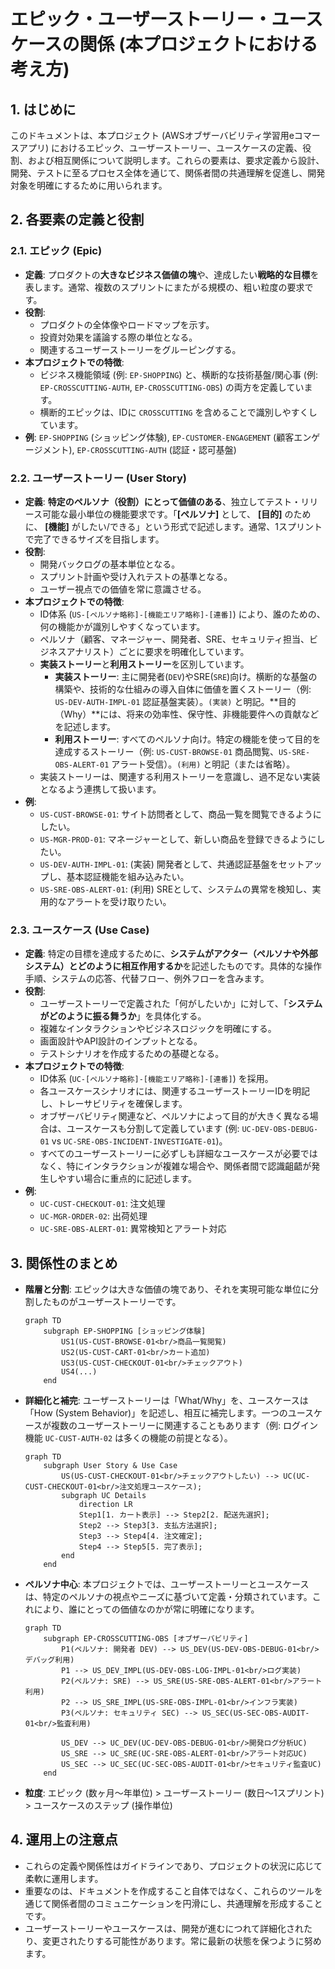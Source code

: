 # エピック・ユーザーストーリー・ユースケースの関係 (本プロジェクトにおける考え方)

## 1. はじめに

このドキュメントは、本プロジェクト (AWSオブザーバビリティ学習用eコマースアプリ) におけるエピック、ユーザーストーリー、ユースケースの定義、役割、および相互関係について説明します。これらの要素は、要求定義から設計、開発、テストに至るプロセス全体を通じて、関係者間の共通理解を促進し、開発対象を明確にするために用いられます。

## 2. 各要素の定義と役割

### 2.1. エピック (Epic)

* **定義**: プロダクトの**大きなビジネス価値の塊**や、達成したい**戦略的な目標**を表します。通常、複数のスプリントにまたがる規模の、粗い粒度の要求です。
* **役割**:
  * プロダクトの全体像やロードマップを示す。
  * 投資対効果を議論する際の単位となる。
  * 関連するユーザーストーリーをグルーピングする。
* **本プロジェクトでの特徴**:
  * ビジネス機能領域 (例: `EP-SHOPPING`) と、横断的な技術基盤/関心事 (例: `EP-CROSSCUTTING-AUTH`, `EP-CROSSCUTTING-OBS`) の両方を定義しています。
  * 横断的エピックは、IDに `CROSSCUTTING` を含めることで識別しやすくしています。
* **例**: `EP-SHOPPING` (ショッピング体験), `EP-CUSTOMER-ENGAGEMENT` (顧客エンゲージメント), `EP-CROSSCUTTING-AUTH` (認証・認可基盤)

### 2.2. ユーザーストーリー (User Story)

* **定義**: **特定のペルソナ（役割）にとって価値のある**、独立してテスト・リリース可能な最小単位の機能要求です。「**[ペルソナ]** として、 **[目的]** のために、 **[機能]** がしたい/できる」という形式で記述します。通常、1スプリントで完了できるサイズを目指します。
* **役割**:
  * 開発バックログの基本単位となる。
  * スプリント計画や受け入れテストの基準となる。
  * ユーザー視点での価値を常に意識させる。
* **本プロジェクトでの特徴**:
  * ID体系 (`US-[ペルソナ略称]-[機能エリア略称]-[連番]`) により、誰のための、何の機能かが識別しやすくなっています。
  * ペルソナ（顧客、マネージャー、開発者、SRE、セキュリティ担当、ビジネスアナリスト）ごとに要求を明確化しています。
  * **実装ストーリー**と**利用ストーリー**を区別しています。
    * **実装ストーリー**: 主に開発者(`DEV`)やSRE(`SRE`)向け。横断的な基盤の構築や、技術的な仕組みの導入自体に価値を置くストーリー（例: `US-DEV-AUTH-IMPL-01` 認証基盤実装）。`(実装)` と明記。**目的（Why）**には、将来の効率性、保守性、非機能要件への貢献などを記述します。
    * **利用ストーリー**: すべてのペルソナ向け。特定の機能を使って目的を達成するストーリー（例: `US-CUST-BROWSE-01` 商品閲覧、`US-SRE-OBS-ALERT-01` アラート受信）。`(利用)` と明記（または省略）。
  * 実装ストーリーは、関連する利用ストーリーを意識し、過不足ない実装となるよう連携して扱います。
* **例**:
  * `US-CUST-BROWSE-01`: サイト訪問者として、商品一覧を閲覧できるようにしたい。
  * `US-MGR-PROD-01`: マネージャーとして、新しい商品を登録できるようにしたい。
  * `US-DEV-AUTH-IMPL-01`: (実装) 開発者として、共通認証基盤をセットアップし、基本認証機能を組み込みたい。
  * `US-SRE-OBS-ALERT-01`: (利用) SREとして、システムの異常を検知し、実用的なアラートを受け取りたい。

### 2.3. ユースケース (Use Case)

* **定義**: 特定の目標を達成するために、**システムがアクター（ペルソナや外部システム）とどのように相互作用するか**を記述したものです。具体的な操作手順、システムの応答、代替フロー、例外フローを含みます。
* **役割**:
  * ユーザーストーリーで定義された「何がしたいか」に対して、「**システムがどのように振る舞うか**」を具体化する。
  * 複雑なインタラクションやビジネスロジックを明確にする。
  * 画面設計やAPI設計のインプットとなる。
  * テストシナリオを作成するための基礎となる。
* **本プロジェクトでの特徴**:
  * ID体系 (`UC-[ペルソナ略称]-[機能エリア略称]-[連番]`) を採用。
  * 各ユースケースシナリオには、関連するユーザーストーリーIDを明記し、トレーサビリティを確保します。
  * オブザーバビリティ関連など、ペルソナによって目的が大きく異なる場合は、ユースケースも分割して定義しています (例: `UC-DEV-OBS-DEBUG-01` vs `UC-SRE-OBS-INCIDENT-INVESTIGATE-01`)。
  * すべてのユーザーストーリーに必ずしも詳細なユースケースが必要ではなく、特にインタラクションが複雑な場合や、関係者間で認識齟齬が発生しやすい場合に重点的に記述します。
* **例**:
  * `UC-CUST-CHECKOUT-01`: 注文処理
  * `UC-MGR-ORDER-02`: 出荷処理
  * `UC-SRE-OBS-ALERT-01`: 異常検知とアラート対応

## 3. 関係性のまとめ

* **階層と分割**: エピックは大きな価値の塊であり、それを実現可能な単位に分割したものがユーザーストーリーです。

    ```mermaid
    graph TD
        subgraph EP-SHOPPING [ショッピング体験]
            US1(US-CUST-BROWSE-01<br/>商品一覧閲覧)
            US2(US-CUST-CART-01<br/>カート追加)
            US3(US-CUST-CHECKOUT-01<br/>チェックアウト)
            US4(...)
        end
    ```

* **詳細化と補完**: ユーザーストーリーは「What/Why」を、ユースケースは「How (System Behavior)」を記述し、相互に補完します。一つのユースケースが複数のユーザーストーリーに関連することもあります（例: ログイン機能 `UC-CUST-AUTH-02` は多くの機能の前提となる）。

    ```mermaid
    graph TD
        subgraph User Story & Use Case
            US(US-CUST-CHECKOUT-01<br/>チェックアウトしたい) --> UC(UC-CUST-CHECKOUT-01<br/>注文処理ユースケース);
            subgraph UC Details
                direction LR
                Step1[1. カート表示] --> Step2[2. 配送先選択];
                Step2 --> Step3[3. 支払方法選択];
                Step3 --> Step4[4. 注文確定];
                Step4 --> Step5[5. 完了表示];
            end
        end
    ```

* **ペルソナ中心**: 本プロジェクトでは、ユーザーストーリーとユースケースは、特定のペルソナの視点やニーズに基づいて定義・分類されています。これにより、誰にとっての価値なのかが常に明確になります。

    ```mermaid
    graph TD
        subgraph EP-CROSSCUTTING-OBS [オブザーバビリティ]
            P1(ペルソナ: 開発者 DEV) --> US_DEV(US-DEV-OBS-DEBUG-01<br/>デバッグ利用)
            P1 --> US_DEV_IMPL(US-DEV-OBS-LOG-IMPL-01<br/>ログ実装)
            P2(ペルソナ: SRE) --> US_SRE(US-SRE-OBS-ALERT-01<br/>アラート利用)
            P2 --> US_SRE_IMPL(US-SRE-OBS-IMPL-01<br/>インフラ実装)
            P3(ペルソナ: セキュリティ SEC) --> US_SEC(US-SEC-OBS-AUDIT-01<br/>監査利用)

            US_DEV --> UC_DEV(UC-DEV-OBS-DEBUG-01<br/>開発ログ分析UC)
            US_SRE --> UC_SRE(UC-SRE-OBS-ALERT-01<br/>アラート対応UC)
            US_SEC --> UC_SEC(UC-SEC-OBS-AUDIT-01<br/>セキュリティ監査UC)
        end
    ```

* **粒度**: エピック (数ヶ月〜年単位) > ユーザーストーリー (数日〜1スプリント) > ユースケースのステップ (操作単位)

## 4. 運用上の注意点

* これらの定義や関係性はガイドラインであり、プロジェクトの状況に応じて柔軟に運用します。
* 重要なのは、ドキュメントを作成すること自体ではなく、これらのツールを通じて関係者間のコミュニケーションを円滑にし、共通理解を形成することです。
* ユーザーストーリーやユースケースは、開発が進むにつれて詳細化されたり、変更されたりする可能性があります。常に最新の状態を保つように努めます。
